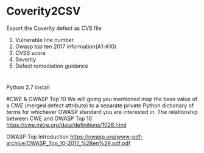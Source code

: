 
# Coverity2CSV

Export the Coverity defect as CVS file

1. Vulnerable line number
2. Owasp top ten 2017 information(A1-A10)
3. CVSS score
4. Severity 
5. Defect remediation guidance


#
Python 2.7 install

#CWE & OWASP Top 10
We will going you mentioned map the base value of a CWE (merged defect attribute) to a separate private Python dictionary of terms for whichever OWASP standard you are interested in.
The relationship between CWE and OWASP Top 10
https://cwe.mitre.org/data/definitions/1026.html

OWASP Top Introduction
https://owasp.org/www-pdf-archive/OWASP_Top_10-2017_%28en%29.pdf.pdf

